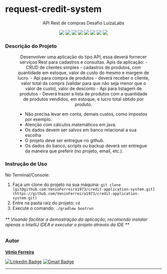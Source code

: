 <h1>request-credit-system</h1>
<p align="center">API Rest de compras Desafio LuizaLabs</p>
<p align="center">
     <a alt="Java">
        <img src="https://img.shields.io/badge/Java-v12-blue.svg" />
    </a>
    <a alt="Spring Boot">
        <img src="https://img.shields.io/badge/Spring%20Boot-v2.2.2.RELEASE-brightgreen.svg" />
    </a>
    <a alt="Maven">
        <img src="https://img.shields.io/badge/Maven-v12-lightgreen.svg" />
    </a>
    <a alt="Squigly">
        <img src="https://img.shields.io/badge/Squigly-v1.3.18-purple.svg" />
    </a>
    <a alt="ModelMapper">
        <img src="https://img.shields.io/badge/ModelMapper-v2.3.0-darkblue.svg" />
    </a>
    <a alt="Spring-Fox">
        <img src="https://img.shields.io/badge/Spring-Fox-v2.9.2-blue.svg" />
    </a>
    <a alt="Flyway">
        <img src="https://img.shields.io/badge/Flyway-v6.0.8-red.svg">
    </a>
    <a alt="Lombok">
        <img src="https://img.shields.io/badge/Lombok-v1.18.30-green.svg">
    </a>
</p>

<h3>Descrição do Projeto</h3>
<figure>
<p align="center">
  Desenvolver uma aplicação do tipo API, essa deverá fornecer serviços Rest para cadastros e consultas.
Apis da aplicação:
 - CRUD de clientes simples
 - cadastros de produtos, com quantidade em estoque, valor de custo do mesmo e margem de lucro.
 - Api para compra de produtos
 - deverá receber o cliente, valor total da compra (validar para que não seja menor que o valor de custo), valor de desconto 
 - Api para listagem de produtos
 - Deverá trazer a lista de produtos com a quantidade de produtos vendidos, em estoque, e lucro total obtido por produto.

- Não precisa levar em conta, demais custos, como impostos por exemplo.
- Atenção com cálculos matemáticos em java.
- Os dados devem ser salvos em banco relacional a sua escolha
- O projeto deve ser entregue no github.
- Os dados do banco, scripts ou backup deverá ser entregue da maneira que preferir (no projeto, email, etc.).
</p>
</figure>

<h3>Instrução de Uso</h3>
<p>No Terminal/Console:</p>
<ol>
	<li>Faça um clone do projeto na sua máquina: <code>git clone [git@github.com:VenioFerreira1973/credit-application-system.git](https://github.com/VenioFerreira1973/credit-application-system.git)</code></li>
	<li>Entre na pasta raiz do projeto: <code>cd </code></li> 
	<li>Execute o comando: <code>./gradlew bootrun</code></li>
</ol>
<h6>** Visando facilitar a demostração da aplicação, recomendo instalar apenas o IntelliJ IDEA e executar o projeto através da IDE **</h6>

<h3>Autor</h3>

<a href="linkedin.com/in/vênio-ferreira-40ba9b3a/">
 <sub><b><h3>Vênio Ferreira</h3></b></sub></a> 
 
[![Linkedin Badge](https://img.shields.io/badge/-Vênio-blue?style=flat-square&logo=Linkedin&logoColor=white&link=linkedin.com/in/vênio-ferreira-40ba9b3a
)](linkedin.com/in/vênio-ferreira-40ba9b3a)
[![Gmail Badge](https://img.shields.io/badge/-venioferreira@yahoo.com.br-c14438?style=flat-square&logo=Gmail&logoColor=white&link=mailto:venioferreira@yahoo.com.br)](mailto:venioferreira@yahoo.com.br)
<hr>
